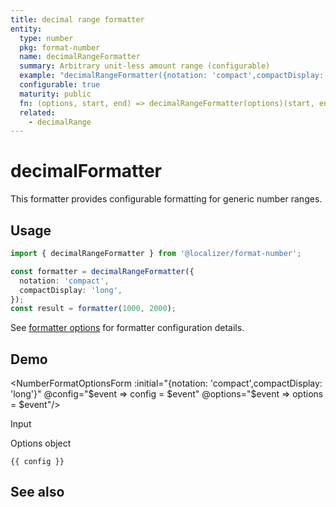 ```yaml
---
title: decimal range formatter
entity:
  type: number
  pkg: format-number
  name: decimalRangeFormatter
  summary: Arbitrary unit-less amount range (configurable)
  example: "decimalRangeFormatter({notation: 'compact',compactDisplay: 'long'})(1000, 2000)"
  configurable: true
  maturity: public
  fn: (options, start, end) => decimalRangeFormatter(options)(start, end)
  related:
    - decimalRange
---
```


# decimalFormatter <Package name="format-number"/>

This formatter provides configurable formatting for generic number ranges.

## Usage

```typescript twoslash
import { decimalRangeFormatter } from '@localizer/format-number';

const formatter = decimalRangeFormatter({
  notation: 'compact',
  compactDisplay: 'long',
});
const result = formatter(1000, 2000);
```

See [formatter options](./options/index.md) for formatter configuration details.

## Demo

<script setup>
  import { ref } from 'vue';
  import { NFormItem } from 'naive-ui/es/form';
  import { NInputNumber } from 'naive-ui/es/input-number';
  import { NDivider } from 'naive-ui/es/divider';
  import NumberFormatOptionsForm from './NumberFormatOptionsForm.vue';

  const start = ref(1000);
  const end = ref(2000);
  const config = ref();
  const options = ref({});
</script>

<EntityDemo :args="[options, start, end]">

<NumberFormatOptionsForm :initial="{notation: 'compact',compactDisplay: 'long'}" @config="$event => config = $event" @options="$event => options = $event"/>

<NDivider title-placement="left">Input</NDivider>
<NFormItem label="Range start"><NInputNumber clearable v-model:value="start" /></NFormItem>
<NFormItem label="Range end"><NInputNumber clearable v-model:value="end" /></NFormItem>

<NDivider title-placement="left">Options object</NDivider>

```-vue
{{ config }}
```

</EntityDemo>

## See also

<Entities />
